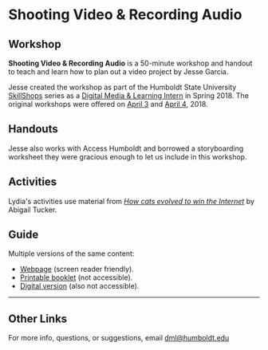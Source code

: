# Shooting Video &amp; Recording Audio

## Workshop
__Shooting Video &amp; Recording Audio__ is a 50-minute workshop and handout to teach and learn how to plan out a video project by Jesse Garcia.

Jesse created the workshop as part of the Humboldt State University [SkillShops](http://humboldt.libcal.com/workshops) series as a [Digital Media & Learning Intern](http://libguides.humboldt.edu/dml/apply) in Spring 2018. The original workshops were offered on [April 3](https://humboldt.libcal.com/event/4048535) and [April 4](https://humboldt.libcal.com/event/4048537), 2018.

## Handouts
Jesse also works with Access Humboldt and borrowed a storyboarding worksheet they were gracious enough to let us include in this workshop. 

## Activities
Lydia's activities use material from [_How cats evolved to win the Internet_](https://www.nytimes.com/2016/10/16/opinion/sunday/how-cats-evolved-to-win-the-internet.html) by Abigail Tucker. 

## Guide

Multiple versions of the same content:
+ [Webpage](https://hsudml.github.io/simpleSteps/guide) (screen reader friendly).
+ [Printable booklet](https://drive.google.com/open?id=1ldjjnL0u3h0MrrpV_UmceLd7EQ-hajS0) (not accessible).
+ [Digital version](https://docs.google.com/presentation/d/e/2PACX-1vTCVhdceLf5UF0LdXcrMNZCku70goV4O0d4850DF1pIzWeh4t9YxGAImt_9Wx7frS0N13OFyiCFJahI/pub?start=false&loop=false&delayms=3000) (also not accessible).

---
## Other Links
For more info, questions, or suggestions, email dml@humboldt.edu
